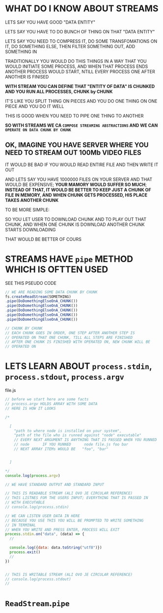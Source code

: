 # WHAT DO I KNOW ABOUT STREAMS

LETS SAY YOU HAVE GOOD "DATA ENTITY"

LETS SAY YOU HAVE TO DO BUNCH OF THING ON THAT "DATA ENTITY"

LETS SAY YOU NEED TO COMPRESS IT, DO SOME TRANSFOMATIONS ON IT, DO SOMETHING ELSE, THEN FILTER SOMETHING OUT, ADD SOMETHING IN

TRADITIONALLY YOU WOULD DO THIS THINGS IN A WAY THAT YOU WOULD INITIATE SOME PROCESS, AND WHEN THAT PROCESS ENDS ANOTHER PROCESS WOULD START, NTILL EVERY PROCESS ONE AFTER ANOTHER IS FINISED

**WITH STREAM YOU CAN DEFINE THAT "ENTITY OF DATA" IS CHUNKED AND YOU RUN ALL PROCESSES, CHUNK by CHUNK**

IT'S LIKE YOU SPLIT THING ON PIECES AND YOU DO ONE THING ON ONE PIECE AND YOU DO IT WELL

THIS IS GOOD WHEN YOU NEED TO PIPE ONE THING TO ANOTHER

**SO WITH STREAMS WE CA `COMPOSE STREAMING ABSTRACTIONS` AND WE CAN `OPERATE ON DATA CHUNK BY CHUNK`**

## OK, IMAGINE YOU HAVE SERVER WHERE YOU NEED TO STREAM OUT 100Mb VIDEO FILES

IT WOULD BE BAD IF YOU WOULD READ ENTIRE FILE AND THEN WRITE IT OUT

AND LETS SAY YOU HAVE 1000000 FILES ON YOUR SERVER AND THAT WOULD BE EXPENSIVE; **YOUR MAMORY WOULD SUFFER SO MUCH**; **INSTEAD OF THAT, IT WOULD BE BETTER TO KEEP JUST A CHUNK OF FILE IN MEMORY, AND WHEN CHUNK GETS PROCESSED, HIS PLACE TAKES ANOTHER CHUNK**

TO BE MORE SIMPLE:

SO YOU LET USER TO DOWNLOAD CHUNK AND TO PLAY OUT THAT CHUNK, AND WHEN ONE CHUNK IS DOWNLOAD ANOTHER CHUNK STARTS DOWNLOADING

THAT WOULD BE BETTER OF COURS

# STREAMS HAVE `pipe` METHOD WHICH IS OFTTEN USED

SEE THIS PSEUDO CODE

```js
// WE ARE READING SOME DATA CHUNK BY CHUNK
fs.createReadStream(SOMETHING)
.pipe(DoDomethingElseOnA_CHUNK())
.pipe(DoDomethingElseOnA_CHUNK())
.pipe(DoDomethingElseOnA_CHUNK())
.pipe(DoDomethingElseOnA_CHUNK())
.pipe(DoDomethingElseOnA_CHUNK())

// CHUNK BY CHUNK
// EACH CHUNK GOES IN ORDER, ONE STEP AFTER ANOTHER STEP IS 
// OPERATED ON THAT ONE CHUNK, TILL ALL STEPS ARE FINISHED
// AFTER ONE CHUNK IS FINISHED WITH OPERATED ON, NEW CHUNK WILL BE
// OPERATED ON
```

# LETS LEARN ABOUT `process.stdin`, `process.stdout`, `process.argv`

file.js

```js
// before we start here are some facts
// process.argv HOLDS ARRAY WITH SOME DATA
// HERE IS HOW IT LOOKS

/*      

  [
    "path to where node is installed on your system",
    "path of the file who is runned against "node" executable"
    // EVERY NEXT ARGUMENT IS ANYTHING THAT IS PASSED WHEN YOU RUNNED
    // node      IF YOU RUNNED      node file.js foo bar
    // NEXT ARRAY ITEMs WOULD BE   "foo", "bar"


  ]

*/
console.log(process.argv)

// WE HAVE STANDARD OUTPUT AND STANDARD INPUT

// THIS IS READABLE STREAM (ALI OVO JE CIRCULAR REFERENCE)
// THIS LISTNES FOR THE USERS INPUT; EVERYTHING THAT IS PASSED IN
// WITH EXECUTABLE
// console.log(process.stdin)

// WE CAN LISTEN USER DATA IN HERE
// BECAUSE YOU USE THIS YOU WILL BE PROMPTED TO WRITE SOMETHING
// IN TERMINAL
// WHEN YOU WRITE AND PRESS ENTER, PROCESS WILL EXIT
process.stdin.on("data", (data) => {
  // 

  console.log({data: data.toString("utf8")})
  process.exit()
  // 
})


// THIS IS WRITABLE STREAM (ALI OVO JE CIRCULAR REFERENCE)
// console.log(process.stdout)
// 
```

# `ReadStream`.`pipe`

